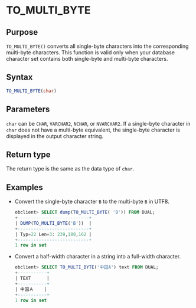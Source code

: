 # TO_MULTI_BYTE

## Purpose

`TO_MULTI_BYTE()` converts all single-byte characters into the corresponding multi-byte characters. This function is valid only when your database character set contains both single-byte and multi-byte characters.

## Syntax

```sql
TO_MULTI_BYTE(char)
```

## Parameters

`char` can be `CHAR`, `VARCHAR2`, `NCHAR`, or `NVARCHAR2`. If a single-byte character in `char` does not have a multi-byte equivalent, the single-byte character is displayed in the output character string.

## Return type

The return type is the same as the data type of `char`.

## Examples

* Convert the single-byte character `B` to the multi-byte `B` in UTF8.

   ```sql
   obclient> SELECT dump(TO_MULTI_BYTE( 'B')) FROM DUAL;
   +---------------------------+
   | DUMP(TO_MULTI_BYTE('B'))  |
   +---------------------------+
   | Typ=22 Len=3: 239,188,162 |
   +---------------------------+
   1 row in set
   ```

<!-- -->

* Convert a half-width character in a string into a full-width character.

   ```sql
   obclient> SELECT TO_MULTI_BYTE('中国A') text FROM DUAL;
   +-----------+
   | TEXT      |
   +-----------+
   | 中国Ａ    |
   +-----------+
   1 row in set
   ```
